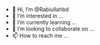 - 👋 Hi, I’m @Rabiullahbd
- 👀 I’m interested in ...
- 🌱 I’m currently learning ...
- 💞️ I’m looking to collaborate on ...
- 📫 How to reach me ...

<!---
Rabiullahbd/Rabiullahbd is a ✨ special ✨ repository because its `README.md` (this file) appears on your GitHub profile.
You can click the Preview link to take a look at your changes.
--->
